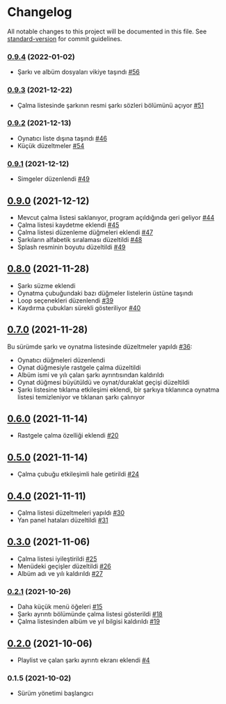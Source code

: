 # Changelog

All notable changes to this project will be documented in this file. See [standard-version](https://github.com/conventional-changelog/standard-version) for commit guidelines.

### [0.9.4](https://github.com/kinefi/subadapp/compare/v0.9.3...v0.9.4) (2022-01-02)

- Şarkı ve albüm dosyaları vikiye taşındı [#56](https://github.com/kinefi/subadapp/issues/56)

### [0.9.3](https://github.com/kinefi/subadapp/compare/v0.9.2...v0.9.3) (2021-12-22)

- Çalma listesinde şarkının resmi şarkı sözleri bölümünü açıyor [#51](https://github.com/kinefi/subadapp/issues/51)

### [0.9.2](https://github.com/kinefi/subadapp/compare/v0.9.1...v0.9.2) (2021-12-13)

- Oynatıcı liste dışına taşındı [#46](https://github.com/kinefi/subadapp/issues/46)
- Küçük düzeltmeler [#54](https://github.com/kinefi/subadapp/issues/54)

### [0.9.1](https://github.com/kinefi/subadapp/compare/v0.9.0...v0.9.1) (2021-12-12)

- Simgeler düzenlendi [#49](https://github.com/kinefi/subadapp/issues/49)

## [0.9.0](https://github.com/kinefi/subadapp/compare/v0.8.0...v0.9.0) (2021-12-12)

- Mevcut çalma listesi saklanıyor, program açıldığında geri geliyor [#44](https://github.com/kinefi/subadapp/issues/44)
- Çalma listesi kaydetme eklendi [#45](https://github.com/kinefi/subadapp/issues/45)
- Çalma listesi düzenleme düğmeleri eklendi [#47](https://github.com/kinefi/subadapp/issues/47)
- Şarkıların alfabetik sıralaması düzeltildi [#48](https://github.com/kinefi/subadapp/issues/48)
- Splash resminin boyutu düzeltildi [#49](https://github.com/kinefi/subadapp/issues/49)

## [0.8.0](https://github.com/kinefi/subadapp/compare/v0.7.0...v0.8.0) (2021-11-28)

- Şarkı süzme eklendi
- Oynatma çubuğundaki bazı düğmeler listelerin üstüne taşındı
- Loop seçenekleri düzenlendi [#39](https://github.com/kinefi/subadapp/issues/39)
- Kaydırma çubukları sürekli gösteriliyor [#40](https://github.com/kinefi/subadapp/issues/40)

## [0.7.0](https://github.com/kinefi/subadapp/compare/v0.6.0...v0.7.0) (2021-11-28)

Bu sürümde şarkı ve oynatma listesinde düzeltmeler yapıldı [#36](https://github.com/kinefi/subadapp/issues/36):

- Oynatıcı düğmeleri düzenlendi
- Oynat düğmesiyle rastgele çalma düzeltildi
- Albüm ismi ve yılı çalan şarkı ayrıntısından kaldırıldı
- Oynat düğmesi büyütüldü ve oynat/duraklat geçişi düzeltildi
- Şarkı listesine tıklama etkileşimi eklendi, bir şarkıya tıklanınca oynatma listesi temizleniyor ve tıklanan şarkı çalınıyor

## [0.6.0](https://github.com/kinefi/subadapp/compare/v0.5.0...v0.6.0) (2021-11-14)

- Rastgele çalma özelliği eklendi [#20](https://github.com/kinefi/subadapp/issues/20)

## [0.5.0](https://github.com/kinefi/subadapp/compare/v0.4.0...v0.5.0) (2021-11-14)

- Çalma çubuğu etkileşimli hale getirildi [#24](https://github.com/kinefi/subadapp/issues/24)

## [0.4.0](https://github.com/kinefi/subadapp/compare/v0.3.0...v0.4.0) (2021-11-11)

- Çalma listesi düzeltmeleri yapıldı [#30](https://github.com/kinefi/subadapp/issues/30)
- Yan panel hataları düzeltildi [#31](https://github.com/kinefi/subadapp/issues/31)

## [0.3.0](https://github.com/kinefi/subadapp/compare/v0.2.1...v0.3.0) (2021-11-06)

- Çalma listesi iyileştirildi [#25](https://github.com/kinefi/subadapp/issues/25)
- Menüdeki geçişler düzeltildi [#26](https://github.com/kinefi/subadapp/issues/26)
- Albüm adı ve yılı kaldırıldı [#27](https://github.com/kinefi/subadapp/issues/27)

### [0.2.1](https://github.com/kinefi/subadapp/compare/v0.2.0...v0.2.1) (2021-10-26)

- Daha küçük menü öğeleri [#15](https://github.com/kinefi/subadapp/issues/15)
- Şarkı ayrıntı bölümünde çalma listesi gösterildi [#18](https://github.com/kinefi/subadapp/issues/18)
- Çalma listesinden albüm ve yıl bilgisi kaldırıldı [#19](https://github.com/kinefi/subadapp/issues/19)

## [0.2.0](https://github.com/kinefi/subadapp/compare/v0.1.5...v0.2.0) (2021-10-06)

- Playlist ve çalan şarkı ayrıntı ekranı eklendi [#4](https://github.com/kinefi/subadapp/issues/4)

### 0.1.5 (2021-10-02)

- Sürüm yönetimi başlangıcı
